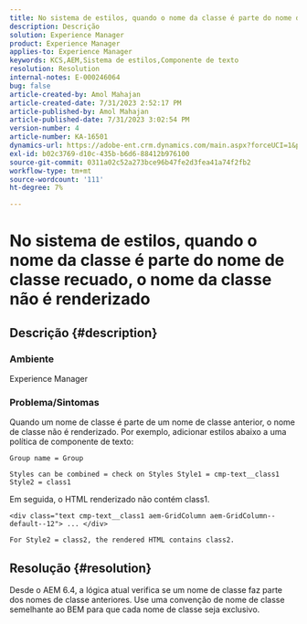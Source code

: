 ```yaml
---
title: No sistema de estilos, quando o nome da classe é parte do nome de classe recuado, o nome da classe não é renderizado
description: Descrição
solution: Experience Manager
product: Experience Manager
applies-to: Experience Manager
keywords: KCS,AEM,Sistema de estilos,Componente de texto
resolution: Resolution
internal-notes: E-000246064
bug: false
article-created-by: Amol Mahajan
article-created-date: 7/31/2023 2:52:17 PM
article-published-by: Amol Mahajan
article-published-date: 7/31/2023 3:02:54 PM
version-number: 4
article-number: KA-16501
dynamics-url: https://adobe-ent.crm.dynamics.com/main.aspx?forceUCI=1&pagetype=entityrecord&etn=knowledgearticle&id=c457fdd0-b12f-ee11-bdf3-6045bd006149
exl-id: b02c3769-d10c-435b-b6d6-88412b976100
source-git-commit: 0311a02c52a273bce96b47fe2d3fea41a74f2fb2
workflow-type: tm+mt
source-wordcount: '111'
ht-degree: 7%

---
```


# No sistema de estilos, quando o nome da classe é parte do nome de classe recuado, o nome da classe não é renderizado

## Descrição {#description}


### <b>Ambiente</b>

Experience Manager



### <b>Problema/Sintomas</b>

Quando um nome de classe é parte de um nome de classe anterior, o nome de classe não é renderizado. Por exemplo, adicionar estilos abaixo a uma política de componente de texto:


```
Group name = Group
```


`Styles can be combined = check on Styles Style1 = cmp-text__class1 Style2 = class1`



Em seguida, o HTML renderizado não contém class1.


```
<div class="text cmp-text__class1 aem-GridColumn aem-GridColumn--default--12"> ... </div>
```


`For Style2 = class2, the rendered HTML contains class2.`


## Resolução {#resolution}


Desde o AEM 6.4, a lógica atual verifica se um nome de classe faz parte dos nomes de classe anteriores. Use uma convenção de nome de classe semelhante ao BEM para que cada nome de classe seja exclusivo.
